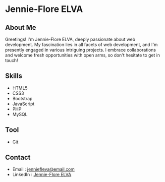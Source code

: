 # Jennie-Flore ELVA

## About Me
Greetings! I'm Jennie-Flore ELVA, deeply passionate about web development. My fascination lies in all facets of web development, and I'm presently engaged in various intriguing projects. I embrace collaborations and welcome fresh opportunities with open arms, so don't hesitate to get in touch!

## Skills
- HTML5
- CSS3
- Bootstrap
- JavaScript
- PHP
- MySQL

## Tool
- <i class="fab fa-git"></i> Git
  
## Contact
- Email : jenniefleva@email.com
- LinkedIn : [Jennie-Flore ELVA](https://www.linkedin.com/in/jennie-flore-elva-07261320a/)
